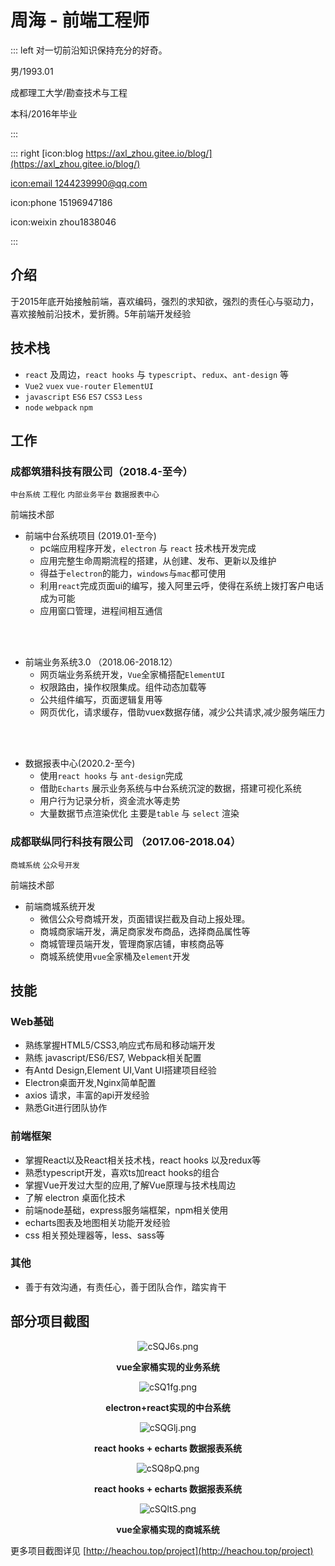 
# 周海 - 前端工程师

::: left
对一切前沿知识保持充分的好奇。

男/1993.01

成都理工大学/勘查技术与工程


本科/2016年毕业

:::

::: right
[icon:blog https://axl_zhou.gitee.io/blog/](https://axl_zhou.gitee.io/blog/)

[icon:email 1244239990@qq.com](mailto:1244239990@qq.com)

icon:phone 15196947186

icon:weixin zhou1838046

:::

## 介绍

于2015年底开始接触前端，喜欢编码，强烈的求知欲，强烈的责任心与驱动力，喜欢接触前沿技术，爱折腾。5年前端开发经验

## 技术栈

- `react` 及周边，`react hooks` 与 `typescript`、`redux`、`ant-design` 等
- `Vue2`  `vuex` `vue-router` `ElementUI`
- `javascript`  `ES6` `ES7` `CSS3` `Less`
- `node` `webpack` `npm`

## 工作

### 成都筑猎科技有限公司（2018.4-至今）

 `中台系统` `工程化` `内部业务平台` `数据报表中心`

前端技术部

- 前端中台系统项目 (2019.01-至今)
  - pc端应用程序开发，`electron` 与 `react` 技术栈开发完成
  - 应用完整生命周期流程的搭建，从创建、发布、更新以及维护
  - 得益于`electron`的能力，`windows`与`mac`都可使用
  - 利用`react`完成页面ui的编写，接入阿里云呼，使得在系统上拨打客户电话成为可能
  - 应用窗口管理，进程间相互通信

<br/>

<br/>

- 前端业务系统3.0 （2018.06-2018.12）
  - 网页端业务系统开发，`Vue`全家桶搭配`ElementUI`
  - 权限路由，操作权限集成。组件动态加载等
  - 公共组件编写，页面逻辑复用等
  - 网页优化，请求缓存，借助vuex数据存储，减少公共请求,减少服务端压力
<br/>

<br/>

- 数据报表中心(2020.2-至今)
	- 使用`react hooks` 与 `ant-design`完成
  - 借助`Echarts` 展示业务系统与中台系统沉淀的数据，搭建可视化系统
  - 用户行为记录分析，资金流水等走势
  - 大量数据节点渲染优化 主要是`table` 与 `select` 渲染

### 成都联纵同行科技有限公司 （2017.06-2018.04）

`商城系统` `公众号开发`

前端技术部

- 前端商城系统开发
  - 微信公众号商城开发，页面错误拦截及自动上报处理。
  - 商城商家端开发，满足商家发布商品，选择商品属性等
  - 商城管理员端开发，管理商家店铺，审核商品等
  - 商城系统使用`vue`全家桶及`element`开发
  
## 技能

### Web基础

- 熟练掌握HTML5/CSS3,响应式布局和移动端开发
- 熟练 javascript/ES6/ES7, Webpack相关配置
- 有Antd Design,Element UI,Vant UI搭建项目经验
- Electron桌面开发,Nginx简单配置
- axios 请求，丰富的api开发经验
- 熟悉Git进行团队协作

### 前端框架

- 掌握React以及React相关技术栈，react hooks 以及redux等
- 熟悉typescript开发，喜欢ts加react hooks的组合
- 掌握Vue开发过大型的应用,了解Vue原理与技术栈周边
- 了解 electron 桌面化技术
- 前端node基础，express服务端框架，npm相关使用
- echarts图表及地图相关功能开发经验
- css 相关预处理器等，less、sass等

### 其他

- 善于有效沟通，有责任心，善于团队合作，踏实肯干

## 部分项目截图

<center>
<img src="https://z3.ax1x.com/2021/03/27/cSQJ6s.png" alt="cSQJ6s.png" border="0">

 **vue全家桶实现的业务系统**

<img src="https://z3.ax1x.com/2021/03/27/cSQ1fg.png" alt="cSQ1fg.png" border="0">
  
  **electron+react实现的中台系统**

<img src="https://z3.ax1x.com/2021/03/27/cSQGlj.png" alt="cSQGlj.png" border="0">
  
  **react hooks + echarts 数据报表系统**
  
<img src="https://z3.ax1x.com/2021/03/27/cSQ8pQ.png" alt="cSQ8pQ.png" border="0">
  
  **react hooks + echarts 数据报表系统**

  <img src="https://z3.ax1x.com/2021/03/27/cSQltS.png" alt="cSQltS.png" border="0">
  
**vue全家桶实现的商城系统**
  
  </center>
  
  更多项目截图详见 [http://heachou.top/project](http://heachou.top/project)